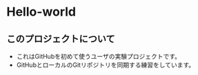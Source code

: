 Hello-world
=================================

このプロジェクトについて
---------------------------------
* これはGitHubを初めて使うユーザの実験プロジェクトです。
* GitHubとローカルのGitリポジトリを同期する練習をしています。

